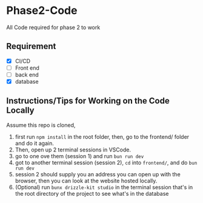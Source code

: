 # Phase2-Code

All Code required for phase 2 to work

## Requirement

- [x] CI/CD
- [ ] Front end
- [ ] back end
- [x] database

## Instructions/Tips for Working on the Code Locally
Assume this repo is cloned, 
1. first run ``npm install`` in the root folder, then, go to the frontend/ folder and do it again.
2. Then, open up 2 terminal sessions in VSCode.
3. go to one ove them (session 1) and run ``bun run dev``
4. got to another terminal session (session 2), ``cd`` into ``frontend/``, and do ``bun run dev``
5. session 2 should supply you an address you can open up with the browser, then you can look at the website hosted locally.
6. (Optional) run ``bunx drizzle-kit studio`` in the terminal session that's in the root directory of the project to see what's in the database
